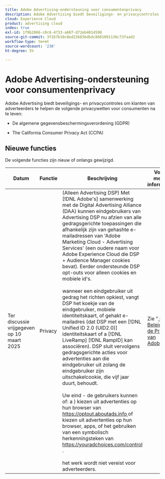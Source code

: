```yaml
---
title: Adobe Advertising-ondersteuning voor consumentenprivacy
description: Adobe Advertising biedt beveiligings- en privacycontroles om klanten van adverteerders te helpen zich aan de privacywetgeving van consumenten te houden.
cloud: Experience Cloud
product: advertising cloud
index: true
exl-id: 1f9b2866-c0c6-4733-a687-d72eb4014598
source-git-commit: 3f167b10c8ed23b836dbdc8601091136c73faad2
workflow-type: tm+mt
source-wordcount: '238'
ht-degree: 5%

---
```


# Adobe Advertising-ondersteuning voor consumentenprivacy

Adobe Advertising biedt beveiligings- en privacycontroles om klanten van adverteerders te helpen de volgende privacywetten voor consumenten na te leven:

* De algemene gegevensbeschermingsverordening (GDPR)

* The California Consumer Privacy Act (CCPA)

## Nieuwe functies

De volgende functies zijn nieuw of onlangs gewijzigd.

| Datum | Functie | Beschrijving | Voor meer informatie |
| ---- | ------- | ----------- | -------------------- |
| Ter discussie vrijgegeven op 10 maart 2025 | Privacy | (Alleen Advertising DSP) Met [!DNL Adobe's] samenwerking met de Digital Advertising Alliance (DAA) kunnen eindgebruikers van Advertising DSP nu afzien van alle gedragsgerichte toepassingen die afhankelijk zijn van gehashte e-mailadressen van &#39;Adobe Marketing Cloud - Advertising Services&#39; (een oudere naam voor Adobe Experience Cloud die DSP + Audience Manager cookies bevat). Eerder ondersteunde DSP opt-outs voor alleen cookies en mobiele id&#39;s.<br><br> wanneer een eindgebruiker uit gedrag het richten opkiest, vangt DSP het koekje van de eindgebruiker, mobiele identiteitskaart, of gehakt e-mailadres (dat DSP met een [!DNL Unified ID 2.0 (UID2.0)] identiteitskaart of a [!DNL LiveRamp] [!DNL RampID] kan associëren). DSP sluit vervolgens gedragsgerichte acties voor advertenties aan die eindgebruiker uit zolang de eindgebruiker zijn uitschakelcookie, die vijf jaar duurt, behoudt.<br><br> Uw eind - de gebruikers kunnen of: a \) kiezen uit advertenties op hun browser van [ https://optout.aboutads.info ](https://optout.aboutads.info) of kiezen uit advertenties op hun browser, apps, of het gebruiken van een symbolisch herkenningsteken van [ https://youradchoices.com/control ](https://youradchoices.com/control).<br><br> het werk wordt niet vereist voor adverteerders. | Zie &quot;[ het Beleid van de Privacy van Adobe ](https://www.adobe.com/privacy/policy.html).&quot; |
